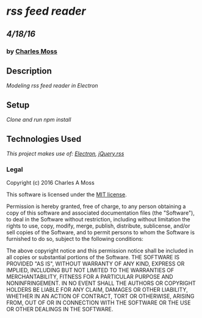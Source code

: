 # _rss feed reader_
## _4/18/16_
### by [Charles Moss](https://twitter.com/CharlesMoss)

## Description
_Modeling rss feed reader in Electron_

## Setup
_Clone and run npm install_

## Technologies Used
_This project makes use of: [Electron](http://electron.atom.io/), [jQuery.rss](https://github.com/sdepold/jquery-rss)_

### Legal
Copyright (c) 2016 Charles A Moss

This software is licensed under the [MIT license](https://en.wikipedia.org/wiki/MIT_License).

Permission is hereby granted, free of charge, to any person obtaining a copy of this software and associated documentation files (the "Software"), to deal in the Software without restriction, including without limitation the rights to use, copy, modify, merge, publish, distribute, sublicense, and/or sell copies of the Software, and to permit persons to whom the Software is furnished to do so, subject to the following conditions:

The above copyright notice and this permission notice shall be included in all copies or substantial portions of the Software.
THE SOFTWARE IS PROVIDED "AS IS", WITHOUT WARRANTY OF ANY KIND, EXPRESS OR IMPLIED, INCLUDING BUT NOT LIMITED TO THE WARRANTIES OF MERCHANTABILITY, FITNESS FOR A PARTICULAR PURPOSE AND NONINFRINGEMENT. IN NO EVENT SHALL THE AUTHORS OR COPYRIGHT HOLDERS BE LIABLE FOR ANY CLAIM, DAMAGES OR OTHER LIABILITY, WHETHER IN AN ACTION OF CONTRACT, TORT OR OTHERWISE, ARISING FROM, OUT OF OR IN CONNECTION WITH THE SOFTWARE OR THE USE OR OTHER DEALINGS IN THE SOFTWARE.

